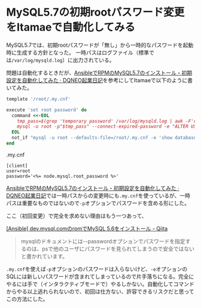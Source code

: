 # MySQL5.7の初期rootパスワード変更をItamaeで自動化してみる

MySQL5.7では、初期rootパスワードが「無し」から一時的なパスワードを起動時に生成する方針となった。
一時パスはログファイル（標準では`/var/log/mysqld.log`）に出力されている。

問題は自動化するときだが、[AnsibleでRPMのMySQL5.7のインストール・初期設定を自動化してみた · DQNEO起業日記](http://dqn.sakusakutto.jp/2016/01/ansible-mysql57-setup.html)を参考にしてItamaeで以下のように書いてみた。

```ruby
template '/root/.my.cnf'

execute 'set root password' do
  command <<-EOL
    tmp_pass=$(grep 'temporary password' /var/log/mysqld.log | awk -F'root@localhost: ' '{print $2}') &&
    mysql -u root -p"$tmp_pass" --connect-expired-password -e "ALTER USER 'root'@'localhost' IDENTIFIED BY '#{node.mysql.root_password}';"
  EOL
  not_if "mysql -u root --defaults-file=/root/.my.cnf -e 'show databases;'"
end
```

.my.cnf

```
[client]
user=root
password='<%= node.mysql.root_password %>'
```

[AnsibleでRPMのMySQL5.7のインストール・初期設定を自動化してみた · DQNEO起業日記](http://dqn.sakusakutto.jp/2016/01/ansible-mysql57-setup.html)では一時パスからの変更時にも`.my.cnf`を使っているが、一時パスは重要なものではないので`-p`オプションでパスワードを含める形にした。

ここ（初回変更）で完全を求めない理由はもう一つあって、

[[Ansible] dev.mysql.comのrpmでMySQL 5.6をインストール - Qiita](http://qiita.com/hnakamur/items/f3243235793d57a341df)
> mysqlのドキュメントには--passwordオプションでパスワードを指定するのは、psで他のユーザにパスワードを見られてしまうので安全ではないと書かれています。

`.my.cnf`を使えば`-p`オプションのパスワードは入らないけど、`-e`オプションのSQLには新しいパスワードが含まれてしまっているので片手落ちになる。完全にやるには手で（インタラクティブモードで）やるしかない。自動化してコマンドからやる以上逃れられないので、初回は仕方ない、許容できるリスクだと思ってこの方法にした。
